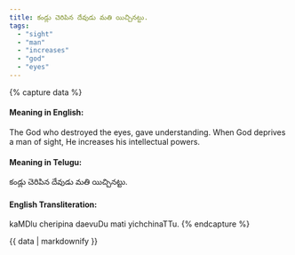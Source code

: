 ```yaml
---
title: కండ్లు చెరిపిన దేవుడు మతి యిచ్చినట్టు.
tags:
  - "sight"
  - "man"
  - "increases"
  - "god"
  - "eyes"
---
```


{% capture data %}
#### Meaning in English:
The God who destroyed the eyes, gave understanding.
When God deprives a man of sight, He increases his intellectual powers.

#### Meaning in Telugu:
కండ్లు చెరిపిన దేవుడు మతి యిచ్చినట్టు.

#### English Transliteration:
kaMDlu cheripina daevuDu mati yichchinaTTu.
{% endcapture %}

<div class="notice">{{ data | markdownify }}</div>

